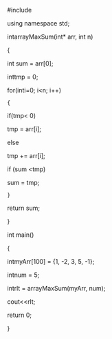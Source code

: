 #include <iostream>

 

using namespace std;

 

intarrayMaxSum(int* arr, int n)

{

int sum = arr[0];

inttmp = 0;

 

for(inti=0; i<n; i++)

    {

if(tmp< 0)

tmp = arr[i];

else

tmp += arr[i];

if (sum <tmp)

sum = tmp;

 

    }

return sum;

}

 

int main()

{

intmyArr[100] = {1, -2, 3, 5, -1};

intnum = 5;

intrlt = arrayMaxSum(myArr, num);

cout<<rlt;

return 0;

}

 

